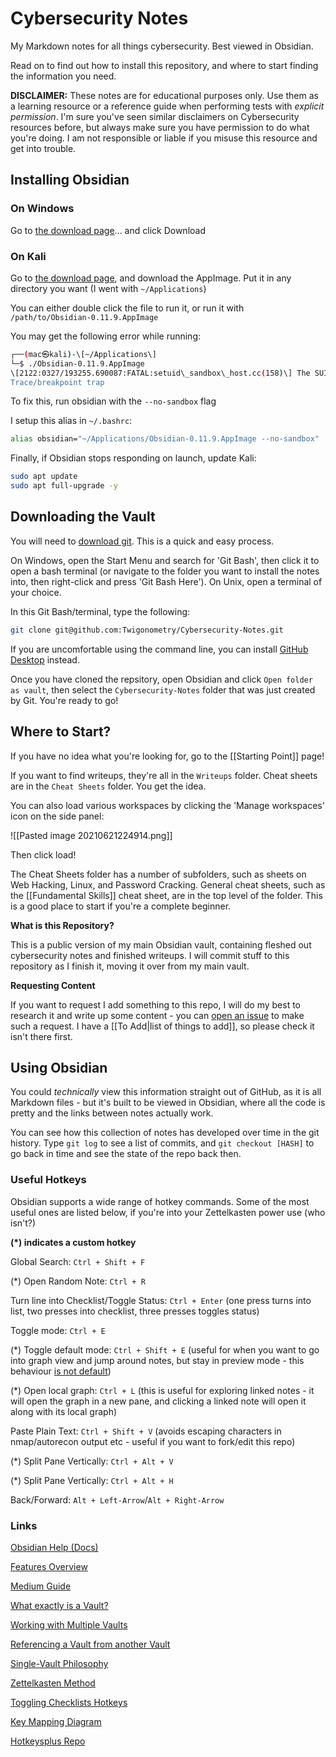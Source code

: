 # Cybersecurity Notes
My Markdown notes for all things cybersecurity. Best viewed in Obsidian.

Read on to find out how to install this repository, and where to start finding the information you need.

**DISCLAIMER:** These notes are for educational purposes only. Use them as a learning resource or a reference guide when performing tests with *explicit permission*. I'm sure you've seen similar disclaimers on Cybersecurity resources before, but always make sure you have permission to do what you're doing. I am not responsible or liable if you misuse this resource and get into trouble.

## Installing Obsidian

### On Windows

Go to [the download page](https://obsidian.md/download)... and click Download

### On Kali

Go to [the download page](https://obsidian.md/download), and download the AppImage. Put it in any directory you want (I went with `~/Applications`)

You can either double click the file to run it, or run it with `/path/to/Obsidian-0.11.9.AppImage`

You may get the following error while running:

```bash
┌──(mac㉿kali)-\[~/Applications\]  
└─$ ./Obsidian-0.11.9.AppImage  
\[2122:0327/193255.690087:FATAL:setuid\_sandbox\_host.cc(158)\] The SUID sandbox helper binary was found, but is not configured correctly. Rather than run without sandboxing I'm aborting now. You need to make sure that /tmp/.mount\_Obsidi1nvAuD/chrome-sandbox is owned by root and has mode 4755.  
Trace/breakpoint trap
```

To fix this, run obsidian with the `--no-sandbox` flag

I setup this alias in `~/.bashrc`:

```bash
alias obsidian="~/Applications/Obsidian-0.11.9.AppImage --no-sandbox"
```

Finally, if Obsidian stops responding on launch, update Kali:

```bash
sudo apt update
sudo apt full-upgrade -y
```

## Downloading the Vault

You will need to [download git](https://git-scm.com/downloads). This is a quick and easy process.

On Windows, open the Start Menu and search for 'Git Bash', then click it to open a bash terminal (or navigate to the folder you want to install the notes into, then right-click and press 'Git Bash Here'). On Unix, open a terminal of your choice.

In this Git Bash/terminal, type the following:

```bash
git clone git@github.com:Twigonometry/Cybersecurity-Notes.git
```

If you are uncomfortable using the command line, you can install [GitHub Desktop](https://desktop.github.com/) instead.

Once you have cloned the repsitory, open Obsidian and click `Open folder as vault`, then select the `Cybersecurity-Notes` folder that was just created by Git. You're ready to go!

## Where to Start?

If you have no idea what you're looking for, go to the [[Starting Point]] page!

If you want to find writeups, they're all in the `Writeups` folder. Cheat sheets are in the `Cheat Sheets` folder. You get the idea.

You can also load various workspaces by clicking the 'Manage workspaces' icon on the side panel:

![[Pasted image 20210621224914.png]]

Then click load!

The Cheat Sheets folder has a number of subfolders, such as sheets on Web Hacking, Linux, and Password Cracking. General cheat sheets, such as the [[Fundamental Skills]] cheat sheet, are in the top level of the folder. This is a good place to start if you're a complete beginner.

**What is this Repository?**

This is a public version of my main Obsidian vault, containing fleshed out cybersecurity notes and finished writeups. I will commit stuff to this repository as I finish it, moving it over from my main vault.

**Requesting Content**

If you want to request I add something to this repo, I will do my best to research it and write up some content - you can [open an issue](https://github.com/Twigonometry/Cybersecurity-Notes/issues) to make such a request. I have a [[To Add|list of things to add]], so please check it isn't there first.

## Using Obsidian

You could *technically* view this information straight out of GitHub, as it is all Markdown files - but it's built to be viewed in Obsidian, where all the code is pretty and the links between notes actually work.

You can see how this collection of notes has developed over time in the git history. Type `git log` to see a list of commits, and `git checkout [HASH]` to go back in time and see the state of the repo back then.

### Useful Hotkeys

Obsidian supports a wide range of hotkey commands. Some of the most useful ones are listed below, if you're into your Zettelkasten power use (who isn't?)

**(\*) indicates a custom hotkey**

Global Search: `Ctrl + Shift + F`

(\*) Open Random Note: `Ctrl + R`

Turn line into Checklist/Toggle Status: `Ctrl + Enter` (one press turns into list, two presses into checklist, three presses toggles status)

Toggle mode: `Ctrl + E`

(\*) Toggle default mode: `Ctrl + Shift + E` (useful for when you want to go into graph view and jump around notes, but stay in preview mode - this behaviour [is not default](https://forum.obsidian.md/t/not-retaining-preview-mode-when-switching-to-graph-view-and-back/3080/2))

(\*) Open local graph: `Ctrl + L` (this is useful for exploring linked notes - it will open the graph in a new pane, and clicking a linked note will open it along with its local graph)

Paste Plain Text: `Ctrl + Shift + V` (avoids escaping characters in nmap/autorecon output etc - useful if you want to fork/edit this repo)

(\*) Split Pane Vertically: `Ctrl + Alt + V`

(\*) Split Pane Vertically: `Ctrl + Alt + H`

Back/Forward: `Alt + Left-Arrow`/`Alt + Right-Arrow`

### Links

[Obsidian Help (Docs)](https://help.obsidian.md/Index)

[Features Overview](https://obsidian.md/features)

[Medium Guide](https://medium.com/swlh/take-better-notes-with-this-free-note-taking-app-that-wants-to-be-your-second-brain-1a97909a677b)

[What exactly is a Vault?](https://forum.obsidian.md/t/what-exactly-is-a-vault/4369/2)

[Working with Multiple Vaults](https://help.obsidian.md/How+to/Working+with+multiple+vaults)

[Referencing a Vault from another Vault](https://www.reddit.com/r/ObsidianMD/comments/hhat70/reference_a_vault_in_another_valut/)

[Single-Vault Philosophy](https://forum.obsidian.md/t/one-vault-vs-multiple-vaults/1445)

[Zettelkasten Method](https://medium.com/@rebeccawilliams9941/the-zettelkasten-method-examples-to-help-you-get-started-8f8a44fa9ae6)

[Toggling Checklists Hotkeys](https://forum.obsidian.md/t/set-hotkeys-for-creating-unordered-lists-ordered-lists-and-task-lists/4332/25)

[Key Mapping Diagram](https://keycombiner.com/collections/obsidian/winlinux/)

[Hotkeysplus Repo](https://github.com/argenos/hotkeysplus-obsidian)